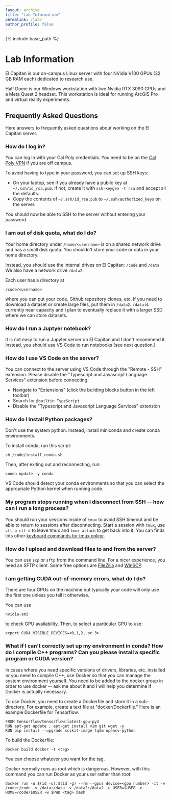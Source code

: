 ```yaml
---
layout: archive
title: "Lab Information"
permalink: /lab/
author_profile: false
---
```


{% include base_path %}

# Lab Information #

El Capitan is our on-campus Linux server with four NVidia V100 GPUs (32 GB RAM each) dedicated to research use.  

Half Dome is our Windows workstation with two Nvidia RTX 3090 GPUs and a Meta Quest 2 headset.  This workstation is ideal for running ArcGIS Pro and virtual reality experiments.

## Frequently Asked Questions ##

Here answers to frequently asked questions about working on the El Capitan server.

### How do I log in? ###

You can log in with your Cal Poly credentials.  You need to be on the [Cal Poly VPN](https://cpvpn.calpoly.edu) if you are off campus.

To avoid having to type in your password, you can set up SSH keys:

* On your laptop, see if you already have a public key at ```~/.ssh/id_rsa.pub```.  If not, create it with ```ssh-keygen -t rsa``` and accept all the defaults.
* Copy the contents of ```~/.ssh/id_rsa.pub``` to ```~/.ssh/authorized_keys``` on the server.

You should now be able to SSH to the server without entering your password.

### I am out of disk quota, what do I do? ###

Your home directory under ```/home/<username>``` is on a shared network drive and has a small disk quota.  You shouldn't store your code or data in your home directory.

Instead, you should use the internal drives on El Capitan: ``/code`` and ``/data``.  We also have a network drive ``/data2``.

Each user has a directory at

    /code/<username>

where you can put your code, Github repository clones, etc.  If you need to download a dataset or create large files, put them in ``/data2``.  ``/data`` is currently near capacity and I plan to eventually replace it with a larger SSD where we can store datasets.

### How do I run a Juptyer notebook? ###

It is not easy to run a Jupyter server on El Capitan and I don't recommend it.  Instead, you should use VS Code to run notebooks (see next question.)

### How do I use VS Code on the server?  ###

You can connect to the server using VS Code through the "Remote - SSH" extension.  Please disable the "Typescript and Javascript Language Services" extension before connecting:

- Navigate to "Extensions" (click the building blocks button in the left toolbar)
- Search for ```@builtin TypeScript```
- Disable the "Typescript and Javascript Language Services" extension

### How do I install Python packages? ###

Don't use the system python.  Instead, install miniconda and create conda environments.

To install conda, run this script:

    sh /code/install_conda.sh
    
Then, after exiting out and reconnecting, run:

    conda update -y conda

VS Code should detect your conda environments so that you can select the appropriate Python kernel when running code.

### My program stops running when I disconnect from SSH -- how can I run a long process? ###
     
You should run your sessions inside of ``tmux`` to avoid SSH timeout and be able to return to sessions after disconnecting.  Start a session with ``tmux``, use ``ctl-b ctl-d`` to leave tmux and ``tmux attach`` to get back into it.  You can finds lots other [keyboard commands for tmux online](https://gist.github.com/MohamedAlaa/2961058).

### How do I upload and download files to and from the server? ###

You can use ``scp`` or ``sftp`` from the command line.  For a nicer experience, you need an SFTP client.  Some free options are [FileZilla](https://filezilla-project.org) and [WinSCP](https://winscp.net/eng/index.php).

### I am getting CUDA out-of-memory errors, what do I do? ###

There are four GPUs on the machine but typically your code will only use the first one unless you tell it otherwise. 

You can use 
    
    nvidia-smi
    
to check GPU availability.  Then, to select a particular GPU to use:

    export CUDA_VISIBLE_DEVICES=<0,1,2, or 3>

### What if I can't correctly set up my environment in conda?  How do I compile C++ programs? Can you please install a specific program or CUDA version?  ###

In cases where you need specific versions of drivers, libraries, etc. installed or you need to compile C++, use Docker so that you can manage the system environment yourself.  You need to be added to the docker group in order to use docker -- ask me about it and I will help you determine if Docker is actually necessary.

To use Docker, you need to create a Dockerfile and store it in a sub-directory.   For example, create a text file at "docker/Dockerfile."  Here is an example Dockerfile for Tensorflow:
      
    FROM tensorflow/tensorflow:latest-gpu-py3
    RUN apt-get update ; apt-get install vim git wget -y
    RUN pip install --upgrade scikit-image tqdm opencv-python

To build the Dockerfile:
      
    docker build docker -t <tag>

You can choose whatever you want for the tag.
      
Docker normally runs as root which is dangerous.  However, with this command you can run Docker as your user rather than root:
      
    docker run -u $(id -u):$(id -g) --rm --gpus device=<gpu number> -it -v /code:/code -v /data:/data -v /data2:/data2 -e USER=$USER -e HOME=/code/$USER -w $PWD <tag> bash


